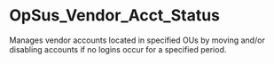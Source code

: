 # OpSus_Vendor_Acct_Status
Manages vendor accounts located in specified OUs by moving and/or disabling accounts if no logins occur for a specified period.
